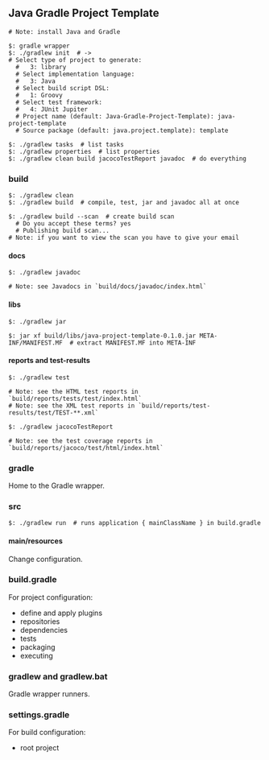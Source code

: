## Java Gradle Project Template

```
# Note: install Java and Gradle

$: gradle wrapper
$: ./gradlew init  # ->
# Select type of project to generate:
  #   3: library
  # Select implementation language:
  #   3: Java
  # Select build script DSL:
  #   1: Groovy
  # Select test framework:
  #   4: JUnit Jupiter
  # Project name (default: Java-Gradle-Project-Template): java-project-template
  # Source package (default: java.project.template): template
```

```
$: ./gradlew tasks  # list tasks
$: ./gradlew properties  # list properties
$: ./gradlew clean build jacocoTestReport javadoc  # do everything
```

### build

```
$: ./gradlew clean
$: ./gradlew build  # compile, test, jar and javadoc all at once
```

```
$: ./gradlew build --scan  # create build scan
  # Do you accept these terms? yes
  # Publishing build scan...
# Note: if you want to view the scan you have to give your email
```

#### docs

```
$: ./gradlew javadoc
```

```
# Note: see Javadocs in `build/docs/javadoc/index.html`
```

#### libs

```
$: ./gradlew jar
```
```
$: jar xf build/libs/java-project-template-0.1.0.jar META-INF/MANIFEST.MF  # extract MANIFEST.MF into META-INF
```

#### reports and test-results

```
$: ./gradlew test

# Note: see the HTML test reports in `build/reports/tests/test/index.html`
# Note: see the XML test reports in `build/reports/test-results/test/TEST-**.xml`
```

```
$: ./gradlew jacocoTestReport

# Note: see the test coverage reports in `build/reports/jacoco/test/html/index.html`
```

### gradle

Home to the Gradle wrapper.  

### src

```
$: ./gradlew run  # runs application { mainClassName } in build.gradle
```

#### main/resources

Change configuration.  

### build.gradle

For project configuration:
* define and apply plugins
* repositories
* dependencies
* tests
* packaging
* executing

### gradlew and gradlew.bat

Gradle wrapper runners.  

### settings.gradle

For build configuration:
* root project

